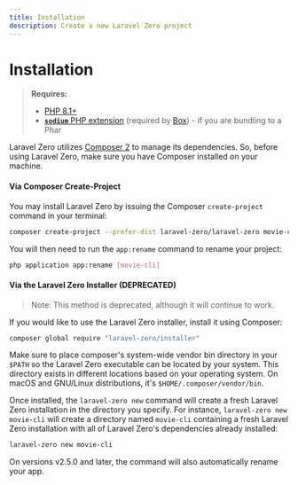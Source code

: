 ```yaml
---
title: Installation
description: Create a new Laravel Zero project
---
```


# Installation

> **Requires:**
>- [PHP 8.1+](https://php.net/releases)
>- [**`sodium`** PHP extension](https://php.net/manual/book.sodium.php) (required by [Box](https://github.com/box-project/box)) - if you are bundling to a Phar

Laravel Zero utilizes [Composer 2](https://getcomposer.org) to manage its dependencies. So, before using Laravel Zero, make sure you have Composer installed on your machine.

<a name="via-composer-create-project"></a>
#### Via Composer Create-Project

You may install Laravel Zero by issuing the Composer `create-project` command in your terminal:

```bash
composer create-project --prefer-dist laravel-zero/laravel-zero movie-cli
```

You will then need to run the `app:rename` command to rename your project:

```bash
php application app:rename [movie-cli]
```

<a name="via-the-laravel-zero-installer"></a>
#### Via the Laravel Zero Installer (DEPRECATED)

> Note: This method is deprecated, although it will continue to work.

If you would like to use the Laravel Zero installer, install it using Composer:

```bash
composer global require "laravel-zero/installer"
```

Make sure to place composer's system-wide vendor bin directory in your `$PATH` so the Laravel Zero executable can be located by your system. This directory exists in different locations based on your operating system. On macOS and GNU/Linux distributions, it's `$HOME/.composer/vendor/bin`.

Once installed, the `laravel-zero new` command will create a fresh Laravel Zero installation in the directory you specify. For instance, `laravel-zero new movie-cli` will create a directory named `movie-cli` containing a fresh Laravel Zero installation with all of Laravel Zero's dependencies already installed:

```bash
laravel-zero new movie-cli
```

On versions v2.5.0 and later, the command will also automatically rename your app.
